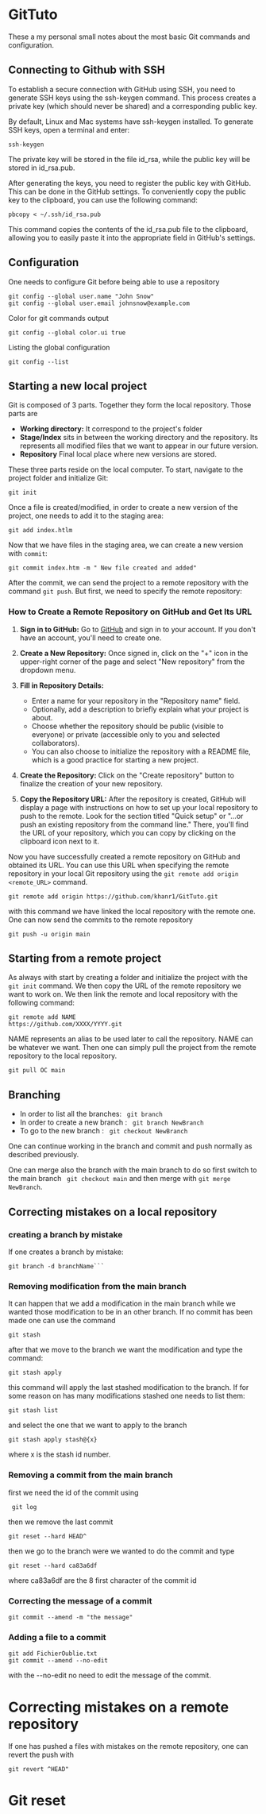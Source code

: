 # GitTuto

These a my personal small notes about the most basic Git commands and configuration.

## Connecting to Github with SSH

To establish a secure connection with GitHub using SSH, you need to generate SSH keys using the ssh-keygen command. This process creates a private key (which should never be shared) and a corresponding public key.

By default, Linux and Mac systems have ssh-keygen installed. To generate SSH keys, open a terminal and enter:

```
ssh-keygen 
```

The private key will be stored in the file id_rsa, while the public key will be stored in id_rsa.pub.

After generating the keys, you need to register the public key with GitHub. This can be done in the GitHub settings. To conveniently copy the public key to the clipboard, you can use the following command:

```
pbcopy < ~/.ssh/id_rsa.pub
```

This command copies the contents of the id_rsa.pub file to the clipboard, allowing you to easily paste it into the appropriate field in GitHub's settings.



## Configuration

One needs to configure Git before being able to use a repository

```
git config --global user.name "John Snow"
git config --global user.email johnsnow@example.com
```
Color for git commands output

```
git config --global color.ui true
```
Listing the global configuration

```
git config --list
```

## Starting a new  local project



Git is composed of 3 parts. Together they form the local repository. Those parts are

* **Working directory:** It correspond to the project's folder
* **Stage/Index** sits in between the working directory and the repository. Its represents all modified files that we want to appear in our future version.
* **Repository** Final local place where new versions are stored.


These three parts reside on the local computer. To start, navigate to the project folder and initialize Git:
```
git init
```


Once a file is created/modified, in order to create a new version of the project, one needs to add it to the staging area:


```
git add index.htlm
```

Now that we have files in the staging area, we can create a new version with `commit`:


```
git commit index.htm -m " New file created and added"
```

After the commit, we can send the project to a remote repository with the command `git push`. But first, we need to specify the remote repository:

### How to Create a Remote Repository on GitHub and Get Its URL

1. **Sign in to GitHub:**
   Go to [GitHub](https://github.com/) and sign in to your account. If you don't have an account, you'll need to create one.

2. **Create a New Repository:**
   Once signed in, click on the "+" icon in the upper-right corner of the page and select "New repository" from the dropdown menu.

3. **Fill in Repository Details:**
   - Enter a name for your repository in the "Repository name" field.
   - Optionally, add a description to briefly explain what your project is about.
   - Choose whether the repository should be public (visible to everyone) or private (accessible only to you and selected collaborators).
   - You can also choose to initialize the repository with a README file, which is a good practice for starting a new project.

4. **Create the Repository:**
   Click on the "Create repository" button to finalize the creation of your new repository.

5. **Copy the Repository URL:**
   After the repository is created, GitHub will display a page with instructions on how to set up your local repository to push to the remote. Look for the section titled "Quick setup" or "…or push an existing repository from the command line." There, you'll find the URL of your repository, which you can copy by clicking on the clipboard icon next to it.

Now you have successfully created a remote repository on GitHub and obtained its URL. You can use this URL when specifying the remote repository in your local Git repository using the `git remote add origin <remote_URL>` command.

```
git remote add origin https://github.com/khanr1/GitTuto.git
```

with this command we have linked the local repository with the remote one. One can now send the commits to the remote repository

```
git push -u origin main
```
## Starting from a remote project

As always with start by creating a folder and initialize the project with the ```git init``` command. We then copy the URL of the remote repository we want to work on.  We then link the remote and local repository with the following command:

```
git remote add NAME
https://github.com/XXXX/YYYY.git
```

NAME represents an alias to be used later to call the repository. NAME can be whatever we want. Then one can simply pull the project from the remote repository to the local repository.

```
git pull OC main
```

## Branching

* In order to list all the branches: ``` git branch```
* In order to create a new branch : ``` git branch NewBranch```
* To go to the new branch : ``` git checkout NewBranch```

One can continue working in the branch and commit and push normally as described previously.

One can merge also the branch with the main branch to do so first  switch to the main branch ``` git checkout main``` and then merge with ```git merge NewBranch```.

## Correcting mistakes on a local repository

### creating a branch by mistake

If one creates a branch by mistake:

```
git branch -d branchName```
```

### Removing modification from the main branch

It can happen that we add a modification in the main branch while we wanted those modification to be in an other branch. If no commit has been made one can use the command 

``` git stash ```

after that we move to the branch we want the modification and type the command:

``` 
git stash apply
```

this command will apply the last stashed modification to the branch. If for some reason on has many  modifications stashed one needs to list them:

``` 
git stash list
```

and  select the one that we want to apply to the branch

``` 
git stash apply stash@{x}
```

where x is the stash id number.

### Removing a commit from  the main branch

first we need the id of the commit using 

``` git log```

then we remove the last commit

``` 
git reset --hard HEAD^
```

then we go to the branch were we wanted to do the commit and type

```git reset --hard ca83a6df```

where ca83a6df are the 8 first character of the commit id 

### Correcting the message of a commit

```
git commit --amend -m "the message"
```
### Adding a file to a commit

```
git add FichierOublie.txt 
git commit --amend --no-edit
```

with the --no-edit no need to edit the message of the commit.


# Correcting mistakes on a remote repository

If one has pushed a files with mistakes on the remote repository, one can revert the push with

```
git revert ^HEAD"
```

# Git reset


